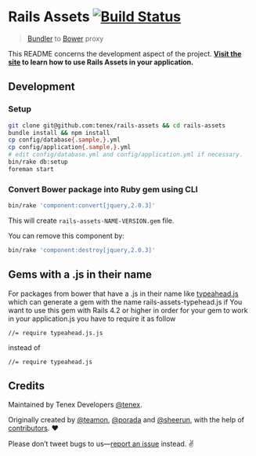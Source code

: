 # Rails Assets [![Build Status](https://travis-ci.org/tenex/rails-assets.svg?branch=master)](https://travis-ci.org/tenex/rails-assets)

> [Bundler](http://bundler.io) to [Bower](http://bower.io) proxy

This README concerns the development aspect of the project. **[Visit the site](https://rails-assets.org) to learn how to use Rails Assets in your application.**

## Development

### Setup

```sh
git clone git@github.com:tenex/rails-assets && cd rails-assets
bundle install && npm install
cp config/database{.sample,}.yml
cp config/application{.sample,}.yml
# edit config/database.yml and config/application.yml if necessary.
bin/rake db:setup
foreman start
```

### Convert Bower package into Ruby gem using CLI

```sh
bin/rake 'component:convert[jquery,2.0.3]'
```

This will create `rails-assets-NAME-VERSION.gem` file.

You can remove this component by:

```sh
bin/rake 'component:destroy[jquery,2.0.3]'
```


## Gems with a .js in their name

For packages from bower that have a .js in their name like [typeahead.js](https://github.com/twitter/typeahead.js) which can generate a gem with the name rails-assets-typehead.js if You want to use this gem with Rails 4.2 or higher in order for your gem to work in your application.js you have to require it as follow

```
//= require typeahead.js.js
```

instead of

```
//= require typeahead.js
```

## Credits

Maintained by Tenex Developers [@tenex](http://github.com/tenex).

Originally created by [@teamon](http://github.com/teamon), [@porada](http://github.com/porada) and [@sheerun](http://github.com/sheerun), with the help of [contributors](https://github.com/tenex/rails-assets/graphs/contributors). :heart:

Please don’t tweet bugs to us—[report an issue](https://github.com/tenex/rails-assets/issues) instead. :v:
